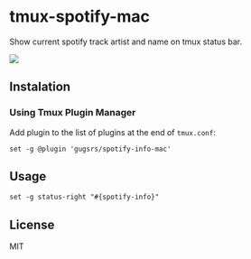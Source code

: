 # tmux-spotify-mac

Show current spotify track artist and name on tmux status bar.

![](https://github.com/gugsrs/tmux-spotify-mac/blob/master/screenshot/screenshot.png)

## Instalation
### Using Tmux Plugin Manager

Add plugin to the list of plugins at the end of `tmux.conf`:
```
set -g @plugin 'gugsrs/spotify-info-mac'
```

## Usage
```
set -g status-right "#{spotify-info}"
```

## License
MIT
